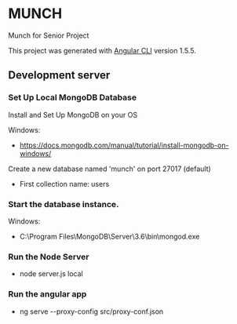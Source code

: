 # MUNCH

Munch for Senior Project

This project was generated with [Angular CLI](https://github.com/angular/angular-cli) version 1.5.5.

## Development server

### Set Up Local MongoDB Database

Install and Set Up MongoDB on your OS

Windows: 
- https://docs.mongodb.com/manual/tutorial/install-mongodb-on-windows/

Create a new database named 'munch' on port 27017 (default)

- First collection name: users

### Start the database instance.

Windows: 
- C:\Program Files\MongoDB\Server\3.6\bin\mongod.exe

### Run the Node Server

- node server.js local

### Run the angular app
- ng serve --proxy-config src/proxy-conf.json 

